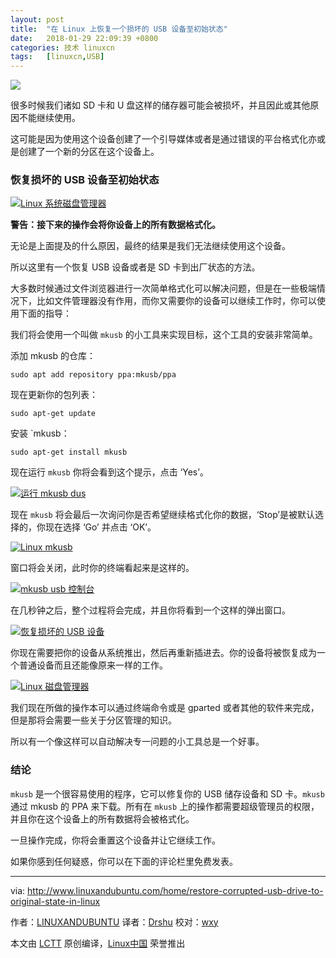 ```yaml
---
layout: post
title:	"在 Linux 上恢复一个损坏的 USB 设备至初始状态"
date:	2018-01-29 22:09:39 +0800 
categories:	技术 linuxcn 
tags:	[linuxcn,USB]
---
```



![](/Asserts/Images//attachment/album/201801/29/220941qr44tpy4tfffz3yl.jpg)


很多时候我们诸如 SD 卡和 U 盘这样的储存器可能会被损坏，并且因此或其他原因不能继续使用。


这可能是因为使用这个设备创建了一个引导媒体或者是通过错误的平台格式化亦或是创建了一个新的分区在这个设备上。


### 恢复损坏的 USB 设备至初始状态


[![Linux 系统磁盘管理器](/Asserts/Images//attachment/album/201801/29/220948jvujujojubxjkrz3.png)](http://www.linuxandubuntu.com/uploads/2/1/1/5/21152474/edited/usb.png)


**警告：接下来的操作会将你设备上的所有数据格式化。**


无论是上面提及的什么原因，最终的结果是我们无法继续使用这个设备。


所以这里有一个恢复 USB 设备或者是 SD 卡到出厂状态的方法。


大多数时候通过文件浏览器进行一次简单格式化可以解决问题，但是在一些极端情况下，比如文件管理器没有作用，而你又需要你的设备可以继续工作时，你可以使用下面的指导：


我们将会使用一个叫做 `mkusb` 的小工具来实现目标，这个工具的安装非常简单。


添加 mkusb 的仓库：



```
sudo apt add repository ppa:mkusb/ppa

```

现在更新你的包列表：



```
sudo apt-get update

```

安装 `mkusb：



```
sudo apt-get install mkusb

```

现在运行 `mkusb` 你将会看到这个提示，点击 ‘Yes’。


[![运行 mkusb dus](/Asserts/Images//attachment/album/201801/29/220952jnnkdndatzzczkcp.png)](http://www.linuxandubuntu.com/uploads/2/1/1/5/21152474/edited/run-mkusb.png)


现在 `mkusb` 将会最后一次询问你是否希望继续格式化你的数据，‘Stop’是被默认选择的，你现在选择 ‘Go’ 并点击 ‘OK’。


[![Linux mkusb](/Asserts/Images//attachment/album/201801/29/220956p2v0qiimpp5h2sbp.png)](http://www.linuxandubuntu.com/uploads/2/1/1/5/21152474/edited/final-checkpoint_1.png)


窗口将会关闭，此时你的终端看起来是这样的。


[![mkusb usb 控制台](/Asserts/Images//attachment/album/201801/29/221008f4tfb63tlz3itzki.png)](http://www.linuxandubuntu.com/uploads/2/1/1/5/21152474/edited/mkusb.png)


在几秒钟之后，整个过程将会完成，并且你将看到一个这样的弹出窗口。


[![恢复损坏的 USB 设备](/Asserts/Images//attachment/album/201801/29/221013n8022t6s5cx4lqfz.png)](http://www.linuxandubuntu.com/uploads/2/1/1/5/21152474/edited/usb_1.png)


你现在需要把你的设备从系统推出，然后再重新插进去。你的设备将被恢复成为一个普通设备而且还能像原来一样的工作。


[![Linux 磁盘管理器](/Asserts/Images//attachment/album/201801/29/221022v3tg1iwwii1tjpie.png)](http://www.linuxandubuntu.com/uploads/2/1/1/5/21152474/edited/usb_2.png)


我们现在所做的操作本可以通过终端命令或是 gparted 或者其他的软件来完成，但是那将会需要一些关于分区管理的知识。


所以有一个像这样可以自动解决专一问题的小工具总是一个好事。


### 结论


`mkusb` 是一个很容易使用的程序，它可以修复你的 USB 储存设备和 SD 卡。`mkusb` 通过 mkusb 的 PPA 来下载。所有在 `mkusb` 上的操作都需要超级管理员的权限，并且你在这个设备上的所有数据将会被格式化。


一旦操作完成，你将会重置这个设备并让它继续工作。


如果你感到任何疑惑，你可以在下面的评论栏里免费发表。




---


via: <http://www.linuxandubuntu.com/home/restore-corrupted-usb-drive-to-original-state-in-linux>


作者：[LINUXANDUBUNTU](http://www.linuxandubuntu.com) 译者：[Drshu](https://github.com/Drshu) 校对：[wxy](https://github.com/wxy)


本文由 [LCTT](https://github.com/LCTT/TranslateProject) 原创编译，[Linux中国](https://linux.cn/) 荣誉推出

